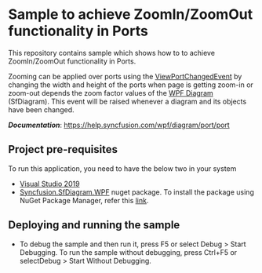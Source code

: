 # Sample to achieve ZoomIn/ZoomOut functionality in Ports

This repository contains sample which shows how to to achieve ZoomIn/ZoomOut functionality in Ports.

Zooming can be applied over ports using the [ViewPortChangedEvent](https://help.syncfusion.com/cr/wpf/Syncfusion.SfDiagram.WPF~Syncfusion.UI.Xaml.Diagram.IGraphInfo~ViewPortChangedEvent_EV.html) by changing the width and height of the ports when page is getting zoom-in or zoom-out depends the zoom factor values of the [WPF Diagram](https://www.syncfusion.com/wpf-controls/diagram) (SfDiagram). This event will be raised whenever a diagram and its objects have been changed.

__*Documentation*__: https://help.syncfusion.com/wpf/diagram/port/port

## Project pre-requisites
To run this application, you need to have the below two in your system

* [Visual Studio 2019](https://www.visualstudio.com/wpf-vs)
* [Syncfusion.SfDiagram.WPF](https://www.nuget.org/packages/Syncfusion.SfDiagram.WPF/) nuget package. To install the package using NuGet Package Manager, refer this [link](https://docs.microsoft.com/en-us/nuget/quickstart/install-and-use-a-package-in-visual-studio#nuget-package-manager).

## Deploying and running the sample
* To debug the sample and then run it, press F5 or select Debug > Start Debugging. To run the sample without debugging, press Ctrl+F5 or selectDebug > Start Without Debugging.
